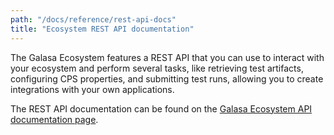 ```yaml
---
path: "/docs/reference/rest-api-docs"
title: "Ecosystem REST API documentation"
---
```


The Galasa Ecosystem features a REST API that you can use to interact with your ecosystem and perform several tasks, like retrieving test artifacts, configuring CPS properties, and submitting test runs, allowing you to create integrations with your own applications.<br />

The REST API documentation can be found on the <a href="https://rest.galasa.dev/" target="_blank">Galasa Ecosystem API documentation page</a>.